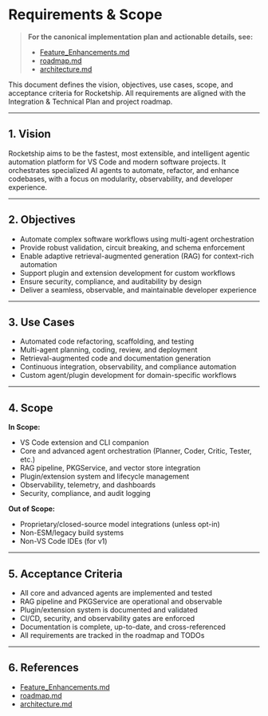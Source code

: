 # Requirements & Scope

> **For the canonical implementation plan and actionable details, see:**
> - [Feature_Enhancements.md](../Feature_Enhancements.md)
> - [roadmap.md](roadmap.md)
> - [architecture.md](architecture.md)

This document defines the vision, objectives, use cases, scope, and acceptance criteria for Rocketship. All requirements are aligned with the Integration & Technical Plan and project roadmap.

---

## 1. Vision

Rocketship aims to be the fastest, most extensible, and intelligent agentic automation platform for VS Code and modern software projects. It orchestrates specialized AI agents to automate, refactor, and enhance codebases, with a focus on modularity, observability, and developer experience.

---

## 2. Objectives
- Automate complex software workflows using multi-agent orchestration
- Provide robust validation, circuit breaking, and schema enforcement
- Enable adaptive retrieval-augmented generation (RAG) for context-rich automation
- Support plugin and extension development for custom workflows
- Ensure security, compliance, and auditability by design
- Deliver a seamless, observable, and maintainable developer experience

---

## 3. Use Cases
- Automated code refactoring, scaffolding, and testing
- Multi-agent planning, coding, review, and deployment
- Retrieval-augmented code and documentation generation
- Continuous integration, observability, and compliance automation
- Custom agent/plugin development for domain-specific workflows

---

## 4. Scope
**In Scope:**
- VS Code extension and CLI companion
- Core and advanced agent orchestration (Planner, Coder, Critic, Tester, etc.)
- RAG pipeline, PKGService, and vector store integration
- Plugin/extension system and lifecycle management
- Observability, telemetry, and dashboards
- Security, compliance, and audit logging

**Out of Scope:**
- Proprietary/closed-source model integrations (unless opt-in)
- Non-ESM/legacy build systems
- Non-VS Code IDEs (for v1)

---

## 5. Acceptance Criteria
- All core and advanced agents are implemented and tested
- RAG pipeline and PKGService are operational and observable
- Plugin/extension system is documented and validated
- CI/CD, security, and observability gates are enforced
- Documentation is complete, up-to-date, and cross-referenced
- All requirements are tracked in the roadmap and TODOs

---

## 6. References
- [Feature_Enhancements.md](../Feature_Enhancements.md)
- [roadmap.md](roadmap.md)
- [architecture.md](architecture.md)
